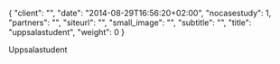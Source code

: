 {
   "client": "",
   "date": "2014-08-29T16:56:20+02:00",
   "nocasestudy": 1,
   "partners": "",
   "siteurl": "",
   "small_image": "",
   "subtitle": "",
   "title": "uppsalastudent",
   "weight": 0
}

Uppsalastudent
